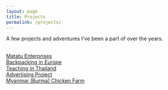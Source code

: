 ```yaml
---
layout: page
title: Projects
permalink: /projects/
---
```


A few projects and adventures I've been a part of over the years.

<br><a href="{{ site.baseurl }}/matatu-enterprises/">Matatu Enterprises</a>
<br><a href="{{ site.baseurl }}/backpacking-in-europe/">Backpacking in Europe</a>
<br><a href="{{ site.baseurl }}/teaching-in-thailand/">Teaching in Thailand</a>
<br><a href="{{ site.baseurl }}/advertising-project/">Advertising Project</a>
<br><a href="{{ site.baseurl }}/myanmar-chicken-farm/">Myanmar (Burma) Chicken Farm</a>

